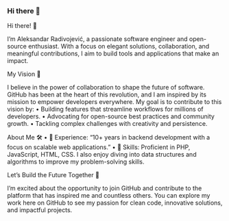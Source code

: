 ### Hi there 👋

Hi there! 👋

I’m Aleksandar Radivojević, a passionate software engineer and open-source enthusiast. With a focus on elegant solutions, collaboration, and meaningful contributions, I aim to build tools and applications that make an impact.

My Vision 🌟

I believe in the power of collaboration to shape the future of software. GitHub has been at the heart of this revolution, and I am inspired by its mission to empower developers everywhere. My goal is to contribute to this vision by:
	•	Building features that streamline workflows for millions of developers.
	•	Advocating for open-source best practices and community growth.
	•	Tackling complex challenges with creativity and persistence.

About Me 🛠️
	•	🔭 Experience: “10+ years in backend development with a focus on scalable web applications.”
	•	🌱 Skills: Proficient in PHP, JavaScript, HTML, CSS. I also enjoy diving into data structures and algorithms to improve my problem-solving skills.

Let’s Build the Future Together 🚀

I’m excited about the opportunity to join GitHub and contribute to the platform that has inspired me and countless others. You can explore my work here on GitHub to see my passion for clean code, innovative solutions, and impactful projects.

